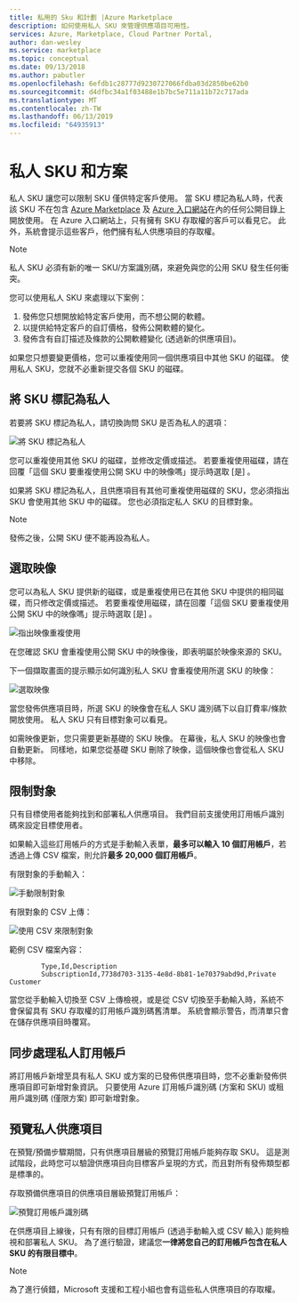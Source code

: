 ```yaml
---
title: 私用的 Sku 和計劃 |Azure Marketplace
description: 如何使用私人 SKU 來管理供應項目可用性。
services: Azure, Marketplace, Cloud Partner Portal,
author: dan-wesley
ms.service: marketplace
ms.topic: conceptual
ms.date: 09/13/2018
ms.author: pabutler
ms.openlocfilehash: 6efdb1c28777d9230727066fdba03d2850be62b0
ms.sourcegitcommit: d4dfbc34a1f03488e1b7bc5e711a11b72c717ada
ms.translationtype: MT
ms.contentlocale: zh-TW
ms.lasthandoff: 06/13/2019
ms.locfileid: "64935913"
---
```

<a name="private-skus-and-plans"></a>私人 SKU 和方案
============

私人 SKU 讓您可以限制 SKU 僅供特定客戶使用。 當 SKU 標記為私人時，代表該 SKU 不在包含 [Azure Marketplace](https://azuremarketplace.microsoft.com) 及 [Azure 入口網站](https://portal.azure.com)在內的任何公開目錄上開放使用。 在 Azure 入口網站上，只有擁有 SKU 存取權的客戶可以看見它。 此外，系統會提示這些客戶，他們擁有私人供應項目的存取權。

>[!NOTE]
>私人 SKU 必須有新的唯一 SKU/方案識別碼，來避免與您的公用 SKU 發生任何衝突。

您可以使用私人 SKU 來處理以下案例：

1.  發佈您只想開放給特定客戶使用，而不想公開的軟體。
2.  以提供給特定客戶的自訂價格，發佈公開軟體的變化。
3.  發佈含有自訂描述及條款的公開軟體變化 (透過新的供應項目)。

如果您只想要變更價格，您可以重複使用同一個供應項目中其他 SKU 的磁碟。 使用私人 SKU，您就不必重新提交各個 SKU 的磁碟。

<a name="mark-a-sku-private"></a>將 SKU 標記為私人
---------------------

若要將 SKU 標記為私人，請切換詢問 SKU 是否為私人的選項：

![將 SKU 標記為私人](./media/cloud-partner-portal-publish-virtual-machine/markingskuprivate.png)

您可以重複使用其他 SKU 的磁碟，並修改定價或描述。 若要重複使用磁碟，請在回覆「這個 SKU 要重複使用公開 SKU 中的映像嗎」提示時選取 [是]  。

如果將 SKU 標記為私人，且供應項目有其他可重複使用磁碟的 SKU，您必須指出 SKU 會使用其他 SKU 中的磁碟。 您也必須指定私人 SKU 的目標對象。

>[!NOTE]
>發佈之後，公開 SKU 便不能再設為私人。

<a name="select-an-image"></a>選取映像
------------------

您可以為私人 SKU 提供新的磁碟，或是重複使用已在其他 SKU 中提供的相同磁碟，而只修改定價或描述。 若要重複使用磁碟，請在回覆「這個 SKU 要重複使用公開 SKU 中的映像嗎」提示時選取 [是]  。

![指出映像重複使用](./media/cloud-partner-portal-publish-virtual-machine/selectimage1.png)

在您確認 SKU 會重複使用公開 SKU 中的映像後，即表明屬於映像來源的 SKU。

下一個擷取畫面的提示顯示如何識別私人 SKU 會重複使用所選 SKU 的映像：

![選取映像](./media/cloud-partner-portal-publish-virtual-machine/selectimage2.png)

當您發佈供應項目時，所選 SKU 的映像會在私人 SKU 識別碼下以自訂費率/條款開放使用。 私人 SKU 只有目標對象可以看見。

如需映像更新，您只需要更新基礎的 SKU 映像。 在幕後，私人 SKU 的映像也會自動更新。 同樣地，如果您從基礎 SKU 刪除了映像，這個映像也會從私人 SKU 中移除。

<a name="restricting-the-audience"></a>限制對象
------------------------

只有目標使用者能夠找到和部署私人供應項目。
我們目前支援使用訂用帳戶識別碼來設定目標使用者。

如果輸入這些訂用帳戶的方式是手動輸入表單，**最多可以輸入 10 個訂用帳戶**，若透過上傳 CSV 檔案，則允許**最多 20,000 個訂用帳戶**。

有限對象的手動輸入：

![手動限制對象](./media/cloud-partner-portal-publish-virtual-machine/restrictaudience1.png)

有限對象的 CSV 上傳：

![使用 CSV 來限制對象](./media/cloud-partner-portal-publish-virtual-machine/restrictaudience2.png)

範例 CSV 檔案內容：

            Type,Id,Description
            SubscriptionId,7738d703-3135-4e8d-8b81-1e70379abd9d,Private Customer

當您從手動輸入切換至 CSV 上傳檢視，或是從 CSV 切換至手動輸入時，系統不會保留具有 SKU 存取權的訂用帳戶識別碼舊清單。 系統會顯示警告，而清單只會在儲存供應項目時覆寫。

<a name="sync-private-subscriptions"></a>同步處理私人訂用帳戶
-------------------------

將訂用帳戶新增至具有私人 SKU 或方案的已發佈供應項目時，您不必重新發佈供應項目即可新增對象資訊。 只要使用 Azure 訂用帳戶識別碼 (方案和 SKU) 或租用戶識別碼 (僅限方案) 即可新增對象。

<a name="previewing-private-offers"></a>預覽私人供應項目
-------------------------

在預覽/預備步驟期間，只有供應項目層級的預覽訂用帳戶能夠存取 SKU。 這是測試階段，此時您可以驗證供應項目向目標客戶呈現的方式，而且對所有發佈類型都是標準的。

存取預備供應項目的供應項目層級預覽訂用帳戶：

![預覽訂用帳戶識別碼](./media/cloud-partner-portal-publish-virtual-machine/previewoffer1.png)

在供應項目上線後，只有有限的目標訂用帳戶 (透過手動輸入或 CSV 輸入) 能夠檢視和部署私人 SKU。 為了進行驗證，建議您**一律將您自己的訂用帳戶包含在私人 SKU 的有限目標中**。

>[!NOTE]
>為了進行偵錯，Microsoft 支援和工程小組也會有這些私人供應項目的存取權。
